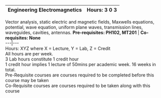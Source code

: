 **Engineering Electromagnetics** | **Hours: 3 0 3**  
---|---  
Vector analysis, static electric and magnetic fields, Maxwells equations, potential, wave equation, uniform plane waves, transmission lines, waveguides, cavities, antennas.
**Pre-requisites: PH102, MT201** | **Co-requisites: None**  
---|---  
Hours: XYZ where X = Lecture, Y = Lab, Z = Credit  
All hours are per week.  
3 Lab hours constitute 1 credit hour  
1 credit hour implies 1 lecture of 50mins per academic week. 16 weeks in total.  
Pre-Requisite courses are courses required to be completed before this course may be taken  
Co-Requisite courses are courses required to be taken along with this course
